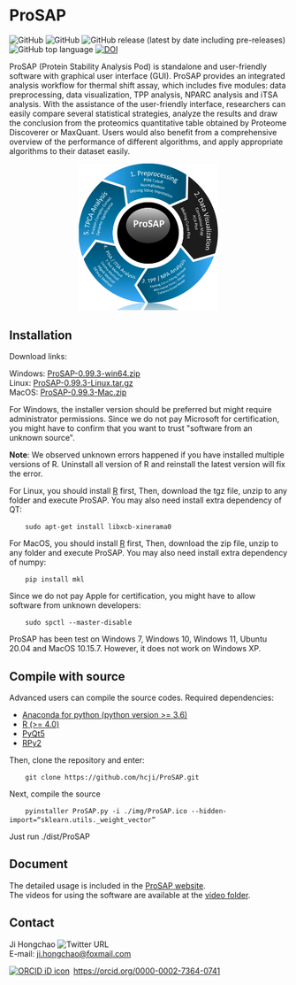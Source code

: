# ProSAP

![GitHub](https://img.shields.io/badge/platform-Windows%7CLinux%7CMacOS-brightgreen)
![GitHub](https://img.shields.io/github/license/hcji/ProSAP)
![GitHub release (latest by date including pre-releases)](https://img.shields.io/github/v/release/hcji/ProSAP?include_prereleases)
![GitHub top language](https://img.shields.io/github/languages/top/hcji/ProSAP)
[![DOI](https://zenodo.org/badge/DOI/10.5281/zenodo.5525802.svg)](https://doi.org/10.5281/zenodo.5525802)


ProSAP (Protein Stability Analysis Pod) is standalone and user-friendly software with graphical user interface (GUI). 
ProSAP provides an integrated analysis workflow for thermal shift assay, which includes five 
modules: data preprocessing, data visualization, TPP analysis, NPARC analysis and iTSA analysis. 
With the assistance of the user-friendly interface, researchers can easily compare several statistical 
strategies, analyze the results and draw the conclusion from the proteomics quantitative table obtained 
by Proteome Discoverer or MaxQuant. Users would also benefit from a comprehensive overview of the 
performance of different algorithms, and apply appropriate algorithms to their dataset easily.

<div align="center">
<img src="https://github.com/hcji/ProSAP/blob/master/figure.png" width="50%">
</div>


## Installation

Download links:

Windows: [ProSAP-0.99.3-win64.zip](https://zenodo.org/record/5525802/files/ProSAP-0.99.3-win64.zip?download=1)    
Linux: [ProSAP-0.99.3-Linux.tar.gz](https://zenodo.org/record/5525802/files/ProSAP-0.99.3-Linux.tar.gz?download=1)    
MacOS: [ProSAP-0.99.3-Mac.zip](https://zenodo.org/record/5525802/files/ProSAP-0.99.3-Mac.zip?download=1)

For Windows, the installer version should be preferred but might require administrator permissions. 
Since we do not pay Microsoft for certification, you might have to confirm that you want to trust 
"software from an unknown source".   

**Note**: We observed unknown errors happened if you have installed multiple versions of R. Uninstall all version of R
and reinstall the latest version will fix the error. 


For Linux, you should install [R](https://cran.r-project.org/) first, Then, download the tgz file, 
unzip to any folder and execute ProSAP. You may also need install extra dependency of QT:

        sudo apt-get install libxcb-xinerama0

For MacOS, you should install [R](https://cran.r-project.org/) first, Then, download the zip file, 
unzip to any folder and execute ProSAP. You may also need install extra dependency of numpy:
        
        pip install mkl

Since we do not pay Apple for certification, you might have to allow software from unknown developers:

        sudo spctl --master-disable


ProSAP has been test on Windows 7, Windows 10, Windows 11, Ubuntu 20.04 and MacOS 10.15.7. However, it does not work on Windows XP.

## Compile with source

Advanced users can compile the source codes. Required dependencies:

* [Anaconda for python (python version >= 3.6)](https://www.anaconda.com/)    
* [R (>= 4.0)](https://www.r-project.org/)    
* [PyQt5](https://pypi.org/project/PyQt5/)    
* [RPy2](https://pypi.org/project/rpy2/)    

Then, clone the repository and enter:
        
        git clone https://github.com/hcji/ProSAP.git

Next, compile the source   
        
        pyinstaller ProSAP.py -i ./img/ProSAP.ico --hidden-import=“sklearn.utils._weight_vector” 

Just run ./dist/ProSAP


## Document

The detailed usage is included in the [ProSAP website](https://hcji.shinyapps.io/prosap_page/).    
The videos for using the software are available at the [video folder](https://github.com/hcji/ProSAP/tree/master/video).    

## Contact

Ji Hongchao ![Twitter URL](https://img.shields.io/twitter/url?url=https%3A%2F%2Ftwitter.com%2FHongchaoJ%2Fstatus%2F1440875003478564866)    
E-mail: ji.hongchao@foxmail.com   

<div itemscope itemtype="https://schema.org/Person"><a itemprop="sameAs" content="https://orcid.org/0000-0002-7364-0741" href="https://orcid.org/0000-0002-7364-0741" target="orcid.widget" rel="me noopener noreferrer" style="vertical-align:top;"><img src="https://orcid.org/sites/default/files/images/orcid_16x16.png" style="width:1em;margin-right:.5em;" alt="ORCID iD icon">https://orcid.org/0000-0002-7364-0741</a></div>